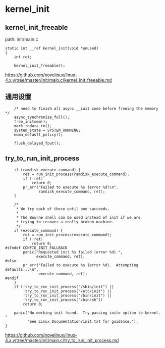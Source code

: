 kernel_init
========================================

kernel_init_freeable
----------------------------------------

path: init/main.c
```
static int __ref kernel_init(void *unused)
{
    int ret;

    kernel_init_freeable();
```

https://github.com/novelinux/linux-4.x.y/tree/master/init/main.c/kernel_init_freeable.md

通用设置
----------------------------------------

```
    /* need to finish all async __init code before freeing the memory */
    async_synchronize_full();
    free_initmem();
    mark_rodata_ro();
    system_state = SYSTEM_RUNNING;
    numa_default_policy();

    flush_delayed_fput();
```

try_to_run_init_process
----------------------------------------

```
    if (ramdisk_execute_command) {
        ret = run_init_process(ramdisk_execute_command);
        if (!ret)
            return 0;
        pr_err("Failed to execute %s (error %d)\n",
               ramdisk_execute_command, ret);
    }

    /*
     * We try each of these until one succeeds.
     *
     * The Bourne shell can be used instead of init if we are
     * trying to recover a really broken machine.
     */
    if (execute_command) {
        ret = run_init_process(execute_command);
        if (!ret)
            return 0;
#ifndef CONFIG_INIT_FALLBACK
        panic("Requested init %s failed (error %d).",
              execute_command, ret);
#else
        pr_err("Failed to execute %s (error %d).  Attempting defaults...\n",
               execute_command, ret);
#endif
    }
    if (!try_to_run_init_process("/sbin/init") ||
        !try_to_run_init_process("/etc/init") ||
        !try_to_run_init_process("/bin/init") ||
        !try_to_run_init_process("/bin/sh"))
        return 0;

    panic("No working init found.  Try passing init= option to kernel. "
          "See Linux Documentation/init.txt for guidance.");
}
```

https://github.com/novelinux/linux-4.x.y/tree/master/init/main.c/try_to_run_init_process.md
